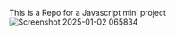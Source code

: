 This is a Repo for a Javascript mini project
![Screenshot 2025-01-02 065834](https://github.com/user-attachments/assets/c6189708-3dff-4d24-89a4-7231b2d5ad12)
